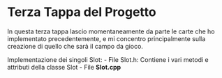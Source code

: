 # Terza Tappa del Progetto

In questa terza tappa lascio momentaneamente da parte le carte che ho implementato precedentemente, e mi concentro principalmente sulla creazione di quello che sarà il campo da gioco.

Implementazione dei singoli Slot:
    - File Slot.h: Contiene i vari metodi e attributi della classe Slot
    - File **Slot.cpp** 